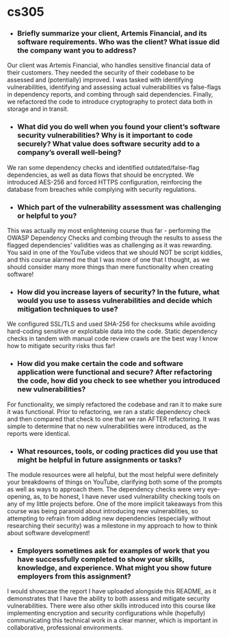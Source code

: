 # cs305
- ### Briefly summarize your client, Artemis Financial, and its software requirements. Who was the client? What issue did the company want you to address?
Our client was Artemis Financial, who handles sensitive financial data of their customers. They needed the security of their codebase to be assessed and (potentially) improved. I was tasked with identifying vulnerabilities, identifying and assessing actual vulnerabilities vs false-flags in dependency reports, and combing through said dependencies. Finally, we refactored the code to introduce cryptography to protect data both in storage and in transit.

- ### What did you do well when you found your client’s software security vulnerabilities? Why is it important to code securely? What value does software security add to a company’s overall well-being?
We ran some dependency checks and identified outdated/false-flag dependencies, as well as data flows that should be encrypted. We introduced AES-256 and forced HTTPS configuration, reinforcing the database from breaches while complying with security regulations.

- ### Which part of the vulnerability assessment was challenging or helpful to you?
This was actually my most enlightening course thus far - performing the OWASP Dependency Checks and combing through the results to assess the flagged dependencies' validities was as challenging as it was rewarding. You said in one of the YouTube videos that we should NOT be script kiddies, and this course alarmed me that I was more of one that I thought, as we should consider many more things than mere functionality when creating software!

- ### How did you increase layers of security? In the future, what would you use to assess vulnerabilities and decide which mitigation techniques to use?
We configured SSL/TLS and used SHA-256 for checksums while avoiding hard-coding sensitive or exploitable data into the code. Static dependency checks in tandem with manual code review crawls are the best way I know how to mitigate security risks thus far!

- ### How did you make certain the code and software application were functional and secure? After refactoring the code, how did you check to see whether you introduced new vulnerabilities?
For functionality, we simply refactored the codebase and ran it to make sure it was functional. Prior to refactoring, we ran a static dependency check and then compared that check to one that we ran AFTER refactoring. It was simple to determine that no new vulnerabilities were introduced, as the reports were identical.

- ### What resources, tools, or coding practices did you use that might be helpful in future assignments or tasks?
The module resources were all helpful, but the most helpful were definitely your breakdowns of things on YouTube, clarifying both some of the prompts as well as ways to approach them. The dependency checks were very eye-opening, as, to be honest, I have never used vulnerability checking tools on any of my little projects before. One of the more implicit takeaways from this course was being paranoid about introducing new vulnerablities, so attempting to refrain from adding new dependencies (especially without researching their security) was a milestone in my approach to how to think about software development!

- ### Employers sometimes ask for examples of work that you have successfully completed to show your skills, knowledge, and experience. What might you show future employers from this assignment?
I would showcase the report I have uploaded alongside this README, as it demonstrates that I have the ability to both assess and mitigate security vulnerabilities. There were also other skills introduced into this course like implementing encryption and security configurations while (hopefully) communicating this technical work in a clear manner, which is important in collaborative, professional environments.
